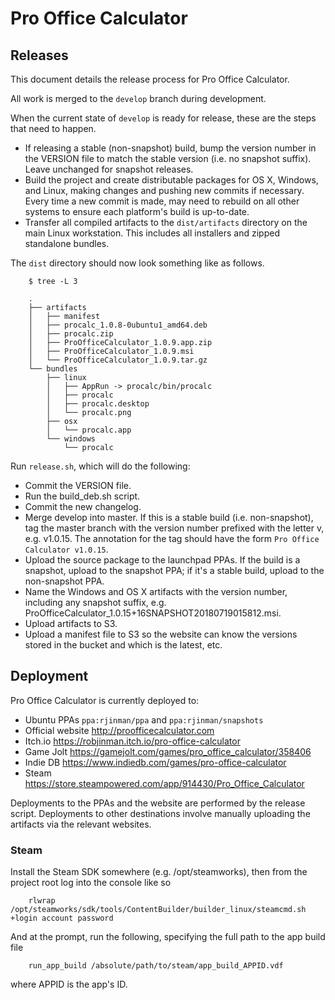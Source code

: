 # Pro Office Calculator

## Releases

This document details the release process for Pro Office Calculator.

All work is merged to the `develop` branch during development.

When the current state of `develop` is ready for release, these are the steps that need to happen.

* If releasing a stable (non-snapshot) build, bump the version number in the VERSION file to match
the stable version (i.e. no snapshot suffix). Leave unchanged for snapshot releases.
* Build the project and create distributable packages for OS X, Windows, and Linux, making changes
and pushing new commits if necessary. Every time a new commit is made, may need to rebuild on all
other systems to ensure each platform's build is up-to-date.
* Transfer all compiled artifacts to the `dist/artifacts` directory on the main Linux
workstation. This includes all installers and zipped standalone bundles.

The `dist` directory should now look something like as follows.

```
    $ tree -L 3

    .
    ├── artifacts
    │   ├── manifest
    │   ├── procalc_1.0.8-0ubuntu1_amd64.deb
    │   ├── procalc.zip
    │   ├── ProOfficeCalculator_1.0.9.app.zip
    │   ├── ProOfficeCalculator_1.0.9.msi
    │   └── ProOfficeCalculator_1.0.9.tar.gz
    └── bundles
        ├── linux
        │   ├── AppRun -> procalc/bin/procalc
        │   ├── procalc
        │   ├── procalc.desktop
        │   └── procalc.png
        ├── osx
        │   └── procalc.app
        └── windows
            └── procalc
```

Run `release.sh`, which will do the following:

* Commit the VERSION file.
* Run the build_deb.sh script.
* Commit the new changelog.
* Merge develop into master. If this is a stable build (i.e. non-snapshot), tag the master branch
with the version number prefixed with the letter v, e.g. v1.0.15. The annotation for the tag should
have the form `Pro Office Calculator v1.0.15`.
* Upload the source package to the launchpad PPAs. If the build is a snapshot, upload to the
snapshot PPA; if it's a stable build, upload to the non-snapshot PPA.
* Name the Windows and OS X artifacts with the version number, including any snapshot suffix, e.g.
ProOfficeCalculator_1.0.15+16SNAPSHOT20180719015812.msi.
* Upload artifacts to S3.
* Upload a manifest file to S3 so the website can know the versions stored in the bucket and which
is the latest, etc.


## Deployment

Pro Office Calculator is currently deployed to:

* Ubuntu PPAs `ppa:rjinman/ppa` and `ppa:rjinman/snapshots`
* Official website http://proofficecalculator.com
* Itch.io https://robjinman.itch.io/pro-office-calculator
* Game Jolt https://gamejolt.com/games/pro_office_calculator/358406
* Indie DB https://www.indiedb.com/games/pro-office-calculator
* Steam https://store.steampowered.com/app/914430/Pro_Office_Calculator

Deployments to the PPAs and the website are performed by the release script. Deployments to other
destinations involve manually uploading the artifacts via the relevant websites.


### Steam

Install the Steam SDK somewhere (e.g. /opt/steamworks), then from the project root log into the
console like so

```
    rlwrap /opt/steamworks/sdk/tools/ContentBuilder/builder_linux/steamcmd.sh +login account password
```

And at the prompt, run the following, specifying the full path to the app build file

```
    run_app_build /absolute/path/to/steam/app_build_APPID.vdf
```

where APPID is the app's ID.
